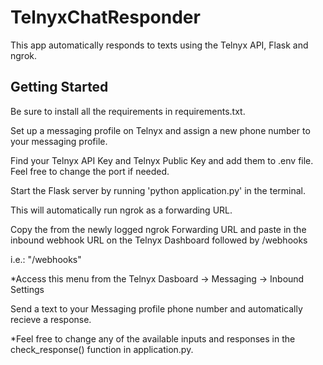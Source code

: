 # TelnyxChatResponder

This app automatically responds to texts using the Telnyx API, Flask and ngrok.


## Getting Started

Be sure to install all the requirements in requirements.txt.

Set up a messaging profile on Telnyx and assign a new phone number to your messaging profile.

Find your Telnyx API Key and Telnyx Public Key and add them to .env file. Feel free to change the port if needed.

Start the Flask server by running 'python application.py' in the terminal.

This will automatically run ngrok as a forwarding URL.

Copy the <ngrokURL> from the newly logged ngrok Forwarding URL and paste in the inbound webhook URL on the Telnyx Dashboard followed by /webhooks

i.e.: "<ngrokURL>/webhooks"

*Access this menu from the Telnyx Dasboard -> Messaging -> Inbound Settings


Send a text to your Messaging profile phone number and automatically recieve a response.

*Feel free to change any of the available inputs and responses in the check_response() function in application.py.
